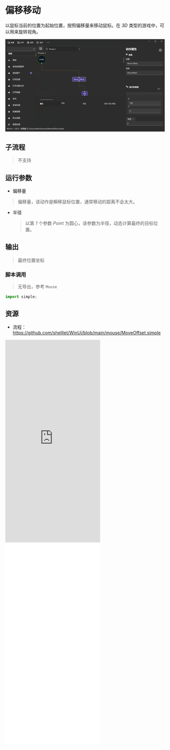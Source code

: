 # 偏移移动 
以鼠标当前的位置为起始位置，按照偏移量来移动鼠标。在 *3D* 类型的游戏中，可以用来旋转视角。


![MoveOffset](./images/09.png ':size=90%')


## 子流程
> 不支持


## 运行参数

* 偏移量
> 偏移量，该动作是瞬移鼠标位置，通常移动的距离不会太大。
* 半径
  > 以第 *1* 个参数 *Point* 为圆心，该参数为半径，动态计算最终的目标位置。

## 输出
> 最终位置坐标

### 脚本调用
> 无导出，参考 `Mouse`
```python
import simple;

```

## 资源


* 流程：https://github.com/shelllet/WinUi/blob/main/mouse/MoveOffset.simple

<iframe type="text/html" height="640px" src="https://www.youtube.com/embed/9EpRl5DP4CQ" frameborder="0"></iframe>

<iframe src="//player.bilibili.com/player.html?bvid=BV1Sp4y1L7bj&page=1&autoplay=0" height='640px' scrolling="no" border="0" frameborder="no" framespacing="0" allowfullscreen="true"></iframe>